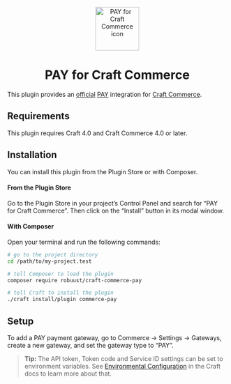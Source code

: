 <p align="center"><img src="./src/icon.svg" width="100" height="100" alt="PAY for Craft Commerce icon"></p>

<h1 align="center">PAY for Craft Commerce</h1>

This plugin provides an [official](https://docs.pay.nl/plugins#hostedsolution_craftcommerce) [PAY](https://www.pay.nl/) integration for [Craft Commerce](https://craftcms.com/commerce).

## Requirements

This plugin requires Craft 4.0 and Craft Commerce 4.0 or later.

## Installation

You can install this plugin from the Plugin Store or with Composer.

#### From the Plugin Store

Go to the Plugin Store in your project’s Control Panel and search for “PAY for Craft Commerce”. Then click on the “Install” button in its modal window.

#### With Composer

Open your terminal and run the following commands:

```bash
# go to the project directory
cd /path/to/my-project.test

# tell Composer to load the plugin
composer require robuust/craft-commerce-pay

# tell Craft to install the plugin
./craft install/plugin commerce-pay
```

## Setup

To add a PAY payment gateway, go to Commerce → Settings → Gateways, create a new gateway, and set the gateway type to “PAY”.

> **Tip:** The API token, Token code and Service ID settings can be set to environment variables. See [Environmental Configuration](https://docs.craftcms.com/v3/config/environments.html) in the Craft docs to learn more about that.
